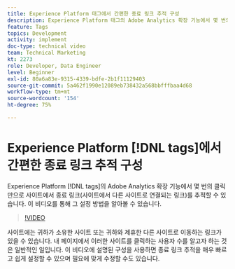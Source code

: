 ```yaml
---
title: Experience Platform 태그에서 간편한 종료 링크 추적 구성
description: Experience Platform 태그의 Adobe Analytics 확장 기능에서 몇 번의 클릭만으로 사이트에서 종료 링크(다른 사이트로 이동하는 링크) 추적을 시작할 수 있습니다. 이 비디오를 통해 그 설정 방법을 알아볼 수 있습니다.
feature: Tags
topics: Development
activity: implement
doc-type: technical video
team: Technical Marketing
kt: 2273
role: Developer, Data Engineer
level: Beginner
exl-id: 80a6a83e-9315-4339-bdfe-2b1f11129403
source-git-commit: 5a462f1990e12089eb738432a568bbfffbaa4d68
workflow-type: tm+mt
source-wordcount: '154'
ht-degree: 75%

---
```


# Experience Platform [!DNL tags]에서 간편한 종료 링크 추적 구성

Experience Platform [!DNL tags]의 Adobe Analytics 확장 기능에서 몇 번의 클릭만으로 사이트에서 종료 링크(사이트에서 다른 사이트로 연결되는 링크)를 추적할 수 있습니다. 이 비디오를 통해 그 설정 방법을 알아볼 수 있습니다.

>[!VIDEO](https://video.tv.adobe.com/v/25763/?quality=12&learn=on)

사이트에는 귀하가 소유한 사이트 또는 귀하와 제휴한 다른 사이트로 이동하는 링크가 있을 수 있습니다. 내 페이지에서 이러한 사이트를 클릭하는 사용자 수를 알고자 하는 것은 일반적인 일입니다. 이 비디오에 설명된 구성을 사용하면 종료 링크 추적을 매우 빠르고 쉽게 설정할 수 있으며 필요에 맞게 수정할 수도 있습니다.
